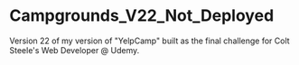 # Campgrounds_V22_Not_Deployed

Version 22 of my version of "YelpCamp" built as the final challenge for Colt Steele's Web Developer @ Udemy.

